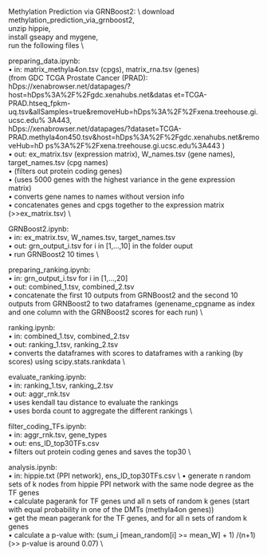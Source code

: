 Methylation Prediction via GRNBoost2: \ 
download methylation_prediction_via_grnboost2, \
unzip hippie, \
install gseapy and mygene, \
run the following files \

preparing_data.ipynb: \
• in: matrix_methyla4on.tsv (cpgs), matrix_rna.tsv (genes) \
(from GDC TCGA Prostate Cancer (PRAD): \
hDps://xenabrowser.net/datapages/?host=hDps%3A%2F%2Fgdc.xenahubs.net&datas et=TCGA-PRAD.htseq_fpkm- uq.tsv&allSamples=true&removeHub=hDps%3A%2F%2Fxena.treehouse.gi.ucsc.edu% 3A443, \
hDps://xenabrowser.net/datapages/?dataset=TCGA- PRAD.methyla4on450.tsv&host=hDps%3A%2F%2Fgdc.xenahubs.net&removeHub=hD ps%3A%2F%2Fxena.treehouse.gi.ucsc.edu%3A443 ) \
• out: ex_matrix.tsv (expression matrix), W_names.tsv (gene names), target_names.tsv (cpg names) \
• (filters out protein coding genes) \
• (uses 5000 genes with the highest variance in the gene expression matrix) \
• converts gene names to names without version info \
• concatenates genes and cpgs together to the expression matrix (>>ex_matrix.tsv) \

GRNBoost2.ipynb: \
• in: ex_matrix.tsv, W_names.tsv, target_names.tsv \
• out: grn_output_i.tsv for i in [1,...,10] in the folder ouput \
• run GRNBoost2 10 times \

preparing_ranking.ipynb: \
• in: grn_output_i.tsv for i in [1,...,20] \
• out: combined_1.tsv, combined_2.tsv \
• concatenate the first 10 outputs from GRNBoost2 and the second 10 outputs from
GRNBoost2 to two dataframes (genename_cpgname as index and one column with the GRNBoost2 scores for each run) \

ranking.ipynb: \
• in: combined_1.tsv, combined_2.tsv \
• out: ranking_1.tsv, ranking_2.tsv \
• converts the dataframes with scores to dataframes with a ranking (by scores) using
scipy.stats.rankdata \

evaluate_ranking.ipynb: \
• in: ranking_1.tsv, ranking_2.tsv \
• out: aggr_rnk.tsv \
• uses kendall tau distance to evaluate the rankings \
• uses borda count to aggregate the different rankings \

filter_coding_TFs.ipynb: \
• in: aggr_rnk.tsv, gene_types \
• out: ens_ID_top30TFs.csv \
• filters out protein coding genes and saves the top30 \

analysis.ipynb: \
• in: hippie.txt (PPI network), ens_ID_top30TFs.csv \ 
• generate n random sets of k nodes from hippie PPI network with the same node degree as the TF genes \
• calculate pagerank for TF genes und all n sets of random k genes (start with equal probability in one of the DMTs (methyla4on genes)) \
• get the mean pagerank for the TF genes, and for all n sets of random k genes \
• calculate a p-value with: (sum_i [mean_random[i] >= mean_W] + 1) /(n+1) \
(>> p-value is around 0.07) \
